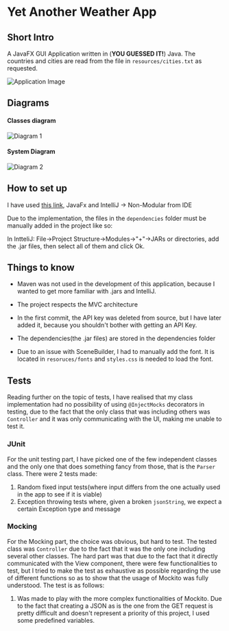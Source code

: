 # Yet Another Weather App

## Short Intro

A JavaFX GUI Application written in (**YOU GUESSED IT!**) Java. The countries and cities are read from the file in 
`resources/cities.txt` as requested.

![Application Image](https://i.imgur.com/JA0kR4v.jpg)

## Diagrams

#### Classes diagram
![Diagram 1](https://i.imgur.com/R6VhSvE.jpg)

#### System Diagram 
![Diagram 2](https://i.imgur.com/TAirxzO.jpg)


## How to set up

I have used [this link](https://openjfx.io/openjfx-docs/), JavaFx and IntelliJ -> Non-Modular from IDE

Due to the implementation, the files in the `dependencies` folder must be manually added in the project like so: 

In IntteliJ: File->Project Structure->Modules->"+"->JARs or directories, add the .jar files, then select all of them and click Ok.


## Things to know

- Maven was not used in the development of this application, because I wanted to get more familiar with .jars and IntelliJ.

- The project respects the MVC architecture

- In the first commit, the API key was deleted from source, but I have later added it, because you shouldn't bother with 
getting an API Key. 

- The dependencies(the .jar files) are stored in the dependencies folder

- Due to an issue with SceneBuilder, I had to manually add the font. It is located in `resoruces/fonts` and 
`styles.css` is needed to load the font.

## Tests

Reading further on the topic of tests, I have realised that my class implementation had no possibility of using
`@InjectMocks` decorators in testing, due to the fact that the only class that was including others was `Controller` and
it was only communicating with the UI, making me unable to test it.

### JUnit

For the unit testing part, I have picked one of the few independent classes and the only one that does something fancy
from those, that is the `Parser` class. There were 2 tests made: 

1. Random fixed input tests(where input differs from the one actually used in the app to see if it is viable)
2. Exception throwing tests where, given a broken `jsonString`, we expect a certain Exception type and message

### Mocking 

For the Mocking part, the choice was obvious, but hard to test. The tested class was `Controller` due to the fact that
it was the only one including several other classes. The hard part was that due to the fact that it directly 
communicated with the View component, there were few functionalities to test, but I tried to make the test as
exhaustive as possible regarding the use of different functions so as to show that the usage of Mockito was fully 
understood. The test is as follows:

1. Was made to play with the more complex functionalities of Mockito. Due to the fact that creating a JSON as is the 
one from the GET request is pretty difficult and doesn't represent a priority of this project, I used some predefined 
variables.
